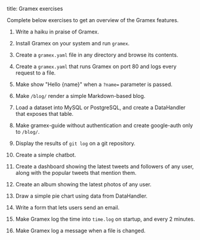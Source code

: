 title: Gramex exercises

Complete below exercises to get an overview of the Gramex features.

1. Write a haiku in praise of Gramex.

2. Install Gramex on your system and run `gramex`.

3. Create a `gramex.yaml` file in any directory and browse its contents.

4. Create a `gramex.yaml` that runs Gramex on port 80 and logs every request to a file.

5. Make </greet> show "Hello {name}" when a `?name=` parameter is passed.

6. Make `/blog/` render a simple Markdown-based blog.

7. Load a dataset into MySQL or PostgreSQL, and create a DataHandler that exposes that table.

8. Make gramex-guide without authentication and create google-auth only to `/blog/`.

9. Display the results of `git log` on a git repository.

10. Create a simple chatbot.

11. Create a dashboard showing the latest tweets and followers of any user, along with the popular tweets that mention them.

12. Create an album showing the latest photos of any user.

13. Draw a simple pie chart using data from DataHandler.

14. Write a form that lets users send an email.

15. Make Gramex log the time into <code>time.log</code> on startup, and every 2 minutes.

16. Make Gramex log a message when a file is changed.
